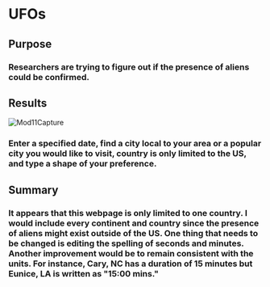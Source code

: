 # UFOs
## Purpose
### Researchers are trying to figure out if the presence of aliens could be confirmed.
## Results
![Mod11Capture](https://user-images.githubusercontent.com/89429991/188354684-43f69c63-524e-4cfb-9823-3d00cd4b2554.PNG)
### Enter a specified date, find a city local to your area or a popular city you would like to visit, country is only limited to the US, and type a shape of your preference.
## Summary
### It appears that this webpage is only limited to one country. I would include every continent and country since the presence of aliens might exist outside of the US. One thing that needs to be changed is editing the spelling of seconds and minutes. Another improvement would be to remain consistent with the units. For instance, Cary, NC has a duration of 15 minutes but Eunice, LA is written as "15:00 mins."
